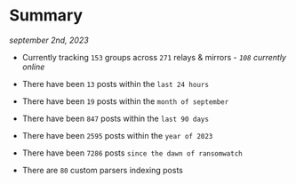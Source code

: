 
# Summary
_september 2nd, 2023_

- Currently tracking `153` groups across `271` relays & mirrors - _`108` currently online_

- There have been `13` posts within the `last 24 hours`

- There have been `19` posts within the `month of september`

- There have been `847` posts within the `last 90 days`

- There have been `2595` posts within the `year of 2023`

- There have been `7286` posts `since the dawn of ransomwatch`

- There are `80` custom parsers indexing posts
